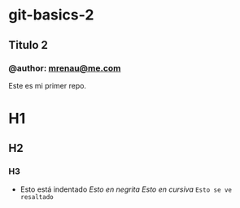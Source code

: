 # git-basics-2
## Titulo 2
### @author: mrenau@me.com


Este es mi primer repo.

# H1
## H2
### H3
- Esto está indentado
*Esto en negrita*
_Esto en cursiva_
`Esto se ve resaltado`


